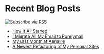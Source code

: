 # Recent Blog Posts

[![Subscribe via RSS](https://img.shields.io/badge/RSS-Subscribe-%23FFA500?logo=rss&style=flat-square)](https://skiddle.id/feed)


<!-- BLOG-POST-LIST:START -->
- [How It All Started](https://skiddle.id/posts/3lzyaaxwvgg2e/)
- [I Migrate All My Email to Purelymail](https://skiddle.id/posts/3lzita3vuqy2f/)
- [My Last Month at Aerialite](https://skiddle.id/posts/3lz6nxxqb6s2x/)
- [A Newest Refactoring of My Personal Sites](https://skiddle.id/posts/3lyutoqgvqh2k/)
<!-- BLOG-POST-LIST:END -->
